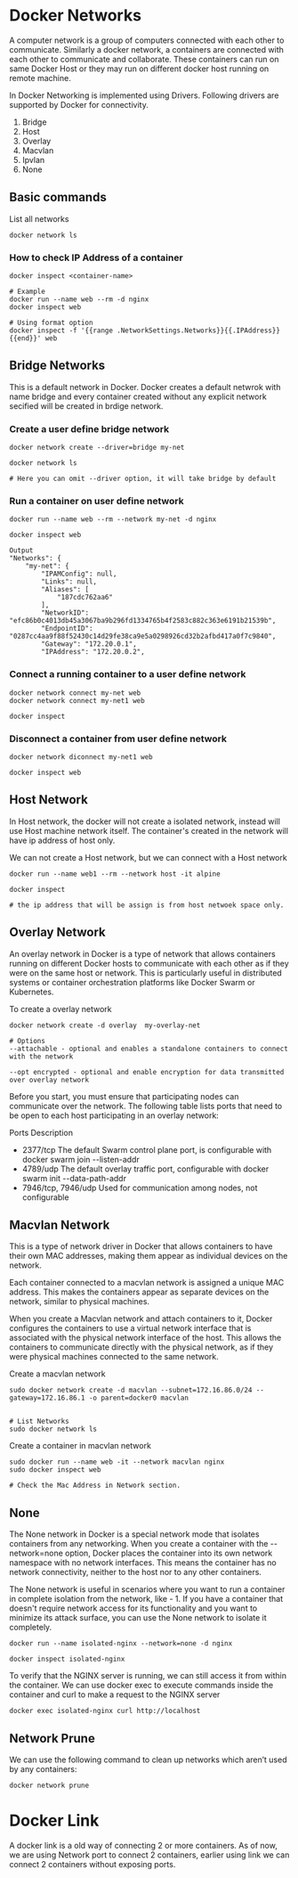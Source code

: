 # Docker Networks

A computer network is a group of computers connected with each other to communicate. Similarly a docker network, a containers are connected with each other to communicate and collaborate. These containers can run on same Docker Host or they may run on different docker host running on remote machine. 

In Docker Networking is implemented using Drivers. Following drivers are supported by Docker for connectivity.


1. Bridge
2. Host
3. Overlay
4. Macvlan
5. Ipvlan
6. None


## Basic commands
List all networks 
```
docker network ls
```

### How to check IP Address of a container
```
docker inspect <container-name>

# Example
docker run --name web --rm -d nginx
docker inspect web

# Using format option
docker inspect -f '{{range .NetworkSettings.Networks}}{{.IPAddress}}{{end}}' web
```

## Bridge Networks

This is a default network in Docker. Docker creates a default netwrok with name bridge and every container created without any explicit network secified will be created in brdige network.

### Create a user define bridge network

```
docker network create --driver=bridge my-net

docker network ls

# Here you can omit --driver option, it will take bridge by default
```

### Run a container on user define network
```
docker run --name web --rm --network my-net -d nginx

docker inspect web

Output
"Networks": {
    "my-net": {
        "IPAMConfig": null,
        "Links": null,
        "Aliases": [
            "187cdc762aa6"
        ],
        "NetworkID": "efc86b0c4013db45a3067ba9b296fd1334765b4f2583c882c363e6191b21539b",
        "EndpointID": "0287cc4aa9f88f52430c14d29fe38ca9e5a0298926cd32b2afbd417a0f7c9840",
        "Gateway": "172.20.0.1",
        "IPAddress": "172.20.0.2",
```



### Connect a running container to a user define network
```
docker network connect my-net web
docker network connect my-net1 web

docker inspect
```

### Disconnect a container from user define network
```
docker network diconnect my-net1 web

docker inspect web
```
## Host Network
In Host network, the docker will not create a isolated network, instead will use Host machine network itself. The container's created in the network will have ip address of host only.

We can not create a Host network, but we can connect with a Host network
```
docker run --name web1 --rm --network host -it alpine
    
docker inspect

# the ip address that will be assign is from host netwoek space only.
```

## Overlay Network

An overlay network in Docker is a type of network that allows containers running on different Docker hosts to communicate with each other as if they were on the same host or network. This is particularly useful in distributed systems or container orchestration platforms like Docker Swarm or Kubernetes.

To create a overlay network 
```
docker network create -d overlay  my-overlay-net 

# Options
--attachable - optional and enables a standalone containers to connect with the network

--opt encrypted - optional and enable encryption for data transmitted over overlay network
```

Before you start, you must ensure that participating nodes can communicate over the network. The following table lists ports that need to be open to each host participating in an overlay network:

Ports	Description
- 2377/tcp	The default Swarm control plane port, is configurable with docker swarm join --listen-addr
- 4789/udp	The default overlay traffic port, configurable with docker swarm init --data-path-addr
- 7946/tcp, 7946/udp	Used for communication among nodes, not configurable



## Macvlan Network

This is a type of network driver in Docker that allows containers to have their own MAC addresses, making them appear as individual devices on the network.

Each container connected to a macvlan network is assigned a unique MAC address. This makes the containers appear as separate devices on the network, similar to physical machines.

When you create a Macvlan network and attach containers to it, Docker configures the containers to use a virtual network interface that is associated with the physical network interface of the host. This allows the containers to communicate directly with the physical network, as if they were physical machines connected to the same network.

Create a macvlan network
```
sudo docker network create -d macvlan --subnet=172.16.86.0/24 --gateway=172.16.86.1 -o parent=docker0 macvlan


# List Networks
sudo docker network ls
```

Create a container in macvlan network
```
sudo docker run --name web -it --network macvlan nginx
sudo docker inspect web

# Check the Mac Address in Network section.
```

## None
The None network in Docker is a special network mode that isolates containers from any networking. When you create a container with the --network=none option, Docker places the container into its own network namespace with no network interfaces. This means the container has no network connectivity, neither to the host nor to any other containers.

The None network is useful in scenarios where you want to run a container in complete isolation from the network, like  -     1. If you have a container that doesn't require network access for its functionality and you want to minimize its attack surface, you can use the None network to isolate it completely.

```
docker run --name isolated-nginx --network=none -d nginx

docker inspect isolated-nginx
```

To verify that the NGINX server is running, we can still access it from within the container. We can use docker exec to execute commands inside the container and curl to make a request to the NGINX server

```
docker exec isolated-nginx curl http://localhost
```

## Network Prune

We can use the following command to clean up networks which aren’t used by any containers:
```
docker network prune
```

# Docker Link

A docker link is a old way of connecting 2 or more containers. As of now, we are using Network port to connect 2 containers, earlier using link we can connect 2 containers without exposing ports. 








